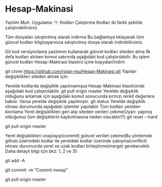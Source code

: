 # Hesap-Makinasi
Yazilim Muh. Uygulama -1-
Kodları Çalıştırma
Kodları iki farklı şekilde çalıştırabilirsiniz.

Tüm dosyaları sıkıştırılmış olarak indirme
Bu bağlantıya tıklayarak tüm güncel kodları bilgisayarınıza sıkıştırılmış dosya olarak indirebilirsiniz.

Git kod versiyonlama yazılımını kullanarak güncel kodları siteden alma
İlk defa kodları alırken komut satırında aşağıdaki kod çalıştırılabilir. Bu işlem güncel kodları Hesap-Makinasi klasörü içine kopyalar/indirir.

git clone https://github.com/rojan-mu/Hesap-Makinasi.git
Yapılan değişiklikleri siteden almak için:

Yerelde kodlarda değişiklik yapılmamışsa Hesap-Makinasi klasöründe aşağıdaki kod çalıştırılabilir.
git pull origin master
Yerelde değişiklik olduğunu anlamak için aşağıdaki komut sonucunda kırmızı renkli değerlere bakılır. Varsa yerelde değişiklik yapılmıştır.
git status
Yerelde değişiklik olması durumunda aşağıdaki işlemler yapılabiir
Tüm kodları yeniden klonlama
Yerel değişiklikleri geri alıp siteden verileri çekme(Uyarı: yapmış olduğunuz tüm değişiklerin kaybolmasına neden olacaktır!!!)
git reset --hard

git pull origin master

Yerel değişiklikleri onaylayıp(commit) güncel verileri çekme(Bu yöntemde github üzerindeki kodlar ile yereldeki kodlar üzerinde çakışma(conflict) olması durumunda yerel ve uzak kodları birleştirme(merge) gerekecektir. Daha detaylı bilgi için bkz: 1, 2 ve 3):

git add -A

git commit -m "Commit mesajı"

git pull origin master

